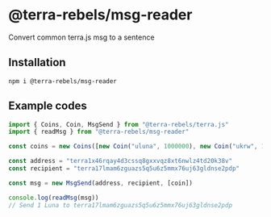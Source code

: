 # @terra-rebels/msg-reader

Convert common terra.js msg to a sentence

## Installation

```
npm i @terra-rebels/msg-reader
```

## Example codes

```typescript
import { Coins, Coin, MsgSend } from "@terra-rebels/terra.js"
import { readMsg } from "@terra-rebels/msg-reader"

const coins = new Coins([new Coin("uluna", 1000000), new Coin("ukrw", 1000000)])

const address = "terra1x46rqay4d3cssq8gxxvqz8xt6nwlz4td20k38v"
const recipient = "terra17lmam6zguazs5q5u6z5mmx76uj63gldnse2pdp"

const msg = new MsgSend(address, recipient, [coin])

console.log(readMsg(msg))
// Send 1 Luna to terra17lmam6zguazs5q5u6z5mmx76uj63gldnse2pdp
```
